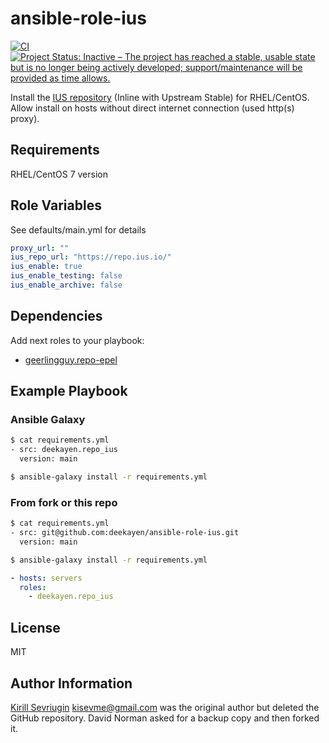 # ansible-role-ius

[![CI](https://github.com/deekayen/ansible-role-ius/workflows/CI/badge.svg)](https://github.com/deekayen/ansible-role-ius/actions?query=workflow%3ACI) [![Project Status: Inactive – The project has reached a stable, usable state but is no longer being actively developed; support/maintenance will be provided as time allows.](https://www.repostatus.org/badges/latest/inactive.svg)](https://www.repostatus.org/#inactive)

Install the [IUS repository](https://ius.io/) (Inline with Upstream Stable) for RHEL/CentOS.
Allow install on hosts without direct internet connection (used http(s) proxy).

## Requirements

RHEL/CentOS 7 version

## Role Variables

See defaults/main.yml for details

```yaml
proxy_url: ""
ius_repo_url: "https://repo.ius.io/"
ius_enable: true
ius_enable_testing: false
ius_enable_archive: false
```

## Dependencies

Add next roles to your playbook:

- [geerlingguy.repo-epel](https://github.com/geerlingguy/ansible-role-repo-epel)

## Example Playbook

### Ansible Galaxy

```bash
$ cat requirements.yml
- src: deekayen.repo_ius
  version: main

$ ansible-galaxy install -r requirements.yml
```

### From fork or this repo

```bash
$ cat requirements.yml
- src: git@github.com:deekayen/ansible-role-ius.git
  version: main

$ ansible-galaxy install -r requirements.yml
```

```yaml
- hosts: servers
  roles:
    - deekayen.repo_ius
```

## License

MIT

## Author Information

[Kirill Sevriugin](https://kisev.me) <kisevme@gmail.com> was the original author but deleted the GitHub repository. David Norman asked for a backup copy and then forked it.
